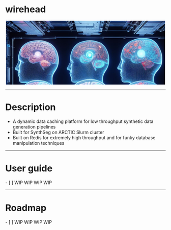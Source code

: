 <h1>wirehead</h1>

<div style="text-align:center; height:200px; overflow:hidden;"">
  <img src="assets/wirehead.jpeg" alt="Wirehead" style="width:500px; object-fit:crop;">
</div>

---

<h1>Description</h1>

* A dynamic data caching platform for low throughput synthetic data generation pipelines
* Built for SynthSeg on ARCTIC Slurm cluster
* Built on Redis for extremely high throughput and for funky database manipulation techniques

---

<h1>User guide</h1>
- [ ] WIP WIP WIP WIP

---

<h1>Roadmap</h1>
- [ ] WIP WIP WIP WIP
